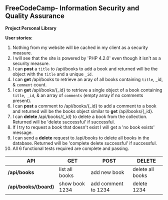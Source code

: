 **FreeCodeCamp**- Information Security and Quality Assurance
------

**Project Personal Library**

**User stories:**

1. Nothing from my website will be cached in my client as a security measure.
2. I will see that the site is powered by 'PHP 4.2.0' even though it isn't as a security measure.
3. I can **post** a `title` to /api/books to add a book and returned will be the object with the `title` and a unique `_id`.
4. I can **get** /api/books to retrieve an aray of all books containing `title`, _id, & `comment` count.
5. I can **get** /api/books/{_id} to retrieve a single object of a book containing `title`,` _id`, & an array of `comments` (empty array if no comments present).
6. I can **post** a comment to /api/books/{_id} to add a comment to a book and returned will be the books object similar to **get** /api/books/{_id}.
7. I can **delete** /api/books/{_id} to delete a book from the collection. Returned will be 'delete successful' if successful.
8. If I try to request a book that doesn't exist I will get a 'no book exists' message.
9. I can send a **delete** request to /api/books to delete all books in the database. Returned will be 'complete delete successful' if successful.
10. All 6 functional tests required are complete and passing.


| API  | GET | POST | DELETE |
| ------------- | ------------- | -------------| -------------|
| **/api/books**  | list all books | add new book | delete all books |
| **/api/books/{board}**  | show book 1234  | add comment to 1234 | delete 1234 |

